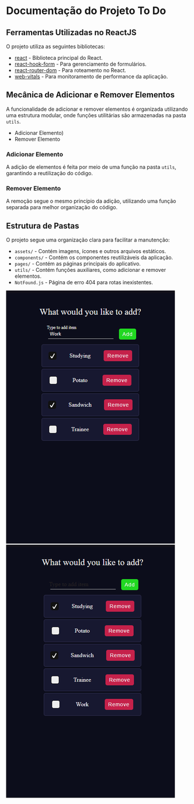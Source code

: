 # Documentação do Projeto To Do

## Ferramentas Utilizadas no ReactJS

O projeto utiliza as seguintes bibliotecas:

- [react](https://www.npmjs.com/package/react) - Biblioteca principal do React.
- [react-hook-form](https://www.npmjs.com/package/react-hook-form) - Para gerenciamento de formulários.
- [react-router-dom](https://www.npmjs.com/package/react-router-dom) - Para roteamento no React.
- [web-vitals](https://www.npmjs.com/package/web-vitals) - Para monitoramento de performance da aplicação.

## Mecânica de Adicionar e Remover Elementos

A funcionalidade de adicionar e remover elementos é organizada utilizando uma estrutura modular, onde funções utilitárias são armazenadas na pasta `utils`.

- Adicionar Elemento)
- Remover Elemento

### Adicionar Elemento
A adição de elementos é feita por meio de uma função na pasta `utils`, garantindo a reutilização do código.

### Remover Elemento
A remoção segue o mesmo princípio da adição, utilizando uma função separada para melhor organização do código.

## Estrutura de Pastas

O projeto segue uma organização clara para facilitar a manutenção:

- `assets/` - Contém imagens, ícones e outros arquivos estáticos.
- `components/` - Contém os componentes reutilizáveis da aplicação.
- `pages/` - Contém as páginas principais do aplicativo.
- `utils/` - Contém funções auxiliares, como adicionar e remover elementos.
- `NotFound.js` - Página de erro 404 para rotas inexistentes.

![Adding Item](./img/AddingItem.png)
![After Add Item](./img/afterAddItem.png)
